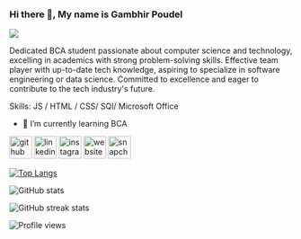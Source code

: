 ### Hi there 👋, My name is Gambhir Poudel
![](https://cdn.discordapp.com/attachments/1036120891857305661/1167479162517340251/6c0f9b95746151.5e9ecde69599e.gif?ex=654e46b3&is=653bd1b3&hm=d77938a61f70c1b603eb6b2f17d07a21479bde8bfb8a6f6ec62a4bda0b52dba7&)

Dedicated BCA student passionate about computer science and technology, excelling in academics with strong problem-solving skills. Effective team player with up-to-date tech knowledge, aspiring to specialize in software engineering or data science. Committed to excellence and eager to contribute to the tech industry's future.

Skills:  JS / HTML / CSS/ SQl/ Microsoft Office

- 🌱 I’m currently learning BCA 


[<img src='https://cdn.jsdelivr.net/npm/simple-icons@3.0.1/icons/github.svg' alt='github' height='40'>](https://github.com/ChiniMishri)  [<img src='https://cdn.jsdelivr.net/npm/simple-icons@3.0.1/icons/linkedin.svg' alt='linkedin' height='40'>](https://www.linkedin.com/in/https://www.linkedin.com/in/gambhir-poudel-b11127286//)  [<img src='https://cdn.jsdelivr.net/npm/simple-icons@3.0.1/icons/instagram.svg' alt='instagram' height='40'>](https://www.instagram.com/https://www.instagram.com/chinimishri_//)  [<img src='https://cdn.jsdelivr.net/npm/simple-icons@3.0.1/icons/icloud.svg' alt='website' height='40'>](gambhirpoudel.com.np)  [<img src='https://cdn.jsdelivr.net/npm/simple-icons@3.0.1/icons/snapchat.svg' alt='snapchat' height='40'>](https://www.snapchat.com/add/nep_gaddafi?sender_web_id=bafa7647-cac7-464a-a7ab-64382ce81f1e&device_type=desktop&is_copy_url=true)  

[![Top Langs](https://github-readme-stats.vercel.app/api/top-langs/?username=ChiniMishri)](https://github.com/anuraghazra/github-readme-stats)

![GitHub stats](https://github-readme-stats.vercel.app/api?username=ChiniMishri&show_icons=true&count_private=true)  

![GitHub streak stats](https://streak-stats.demolab.com/?user=ChiniMishri)  

![Profile views](https://gpvc.arturio.dev/ChiniMishri)  
